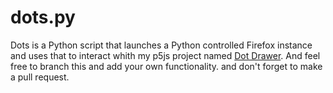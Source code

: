 # dots.py
Dots is a Python script that launches a Python controlled Firefox instance and uses that to interact whith my p5js project named [Dot Drawer](https://msbundles.github.io/Bundles-Personal-Programming-Betterment/p5/1-Dots/). And feel free to branch this and add your own functionality. and don't forget to make a pull request.
